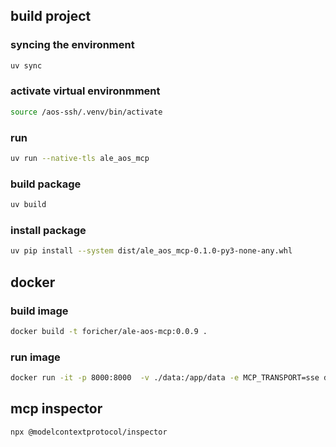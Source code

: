 
## build project 

### syncing the environment 
```bash
uv sync
```

### activate virtual environmment 
```bash
source /aos-ssh/.venv/bin/activate
```

### run 
```bash
uv run --native-tls ale_aos_mcp 
```

### build package
```bash
uv build
```

### install package
```bash
uv pip install --system dist/ale_aos_mcp-0.1.0-py3-none-any.whl
```


## docker
### build image
```bash
docker build -t foricher/ale-aos-mcp:0.0.9 .
```

### run image
```bash
docker run -it -p 8000:8000  -v ./data:/app/data -e MCP_TRANSPORT=sse docker.io/foricher/ale-aos-mcp:0.0.9
```


## mcp inspector

```bash
npx @modelcontextprotocol/inspector
```
